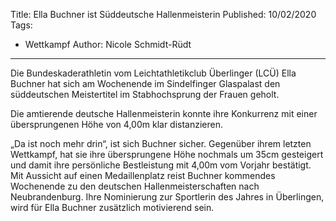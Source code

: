 Title: Ella Buchner ist Süddeutsche Hallenmeisterin
Published: 10/02/2020
Tags: 
- Wettkampf
Author: Nicole Schmidt-Rüdt
---

Die Bundeskaderathletin vom Leichtathletikclub Überlinger (LCÜ) Ella Buchner hat sich am Wochenende im Sindelfinger Glaspalast den süddeutschen Meistertitel im Stabhochsprung der Frauen geholt.

Die amtierende deutsche Hallenmeisterin konnte ihre Konkurrenz mit einer übersprungenen Höhe von 4,00m klar distanzieren.

„Da ist noch mehr drin“, ist sich Buchner sicher. Gegenüber ihrem letzten Wettkampf, hat sie ihre übersprungene Höhe nochmals um 35cm gesteigert und damit ihre persönliche Bestleistung mit 4,00m vom Vorjahr bestätigt. Mit Aussicht auf einen Medaillenplatz reist Buchner kommendes Wochenende zu den deutschen Hallenmeisterschaften nach Neubrandenburg. Ihre Nominierung zur Sportlerin des Jahres in Überlingen, wird für Ella Buchner zusätzlich motivierend sein.
